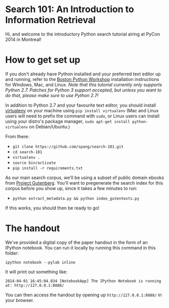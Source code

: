 Search 101: An Introduction to Information Retrieval
====================================================

Hi, and welcome to the introductory Python search tutorial airing at PyCon 2014
in Montreal!

# How to get set up

If you don't already have Python installed and your preferred text editor
up and running, refer to the [Boston Python
Workshop](https://openhatch.org/wiki/Boston_Python_Workshop_6/Friday)
installation instructions for Windows, Mac, and Linux. *Note that this
tutorial currently only supports Python 2.7. Patches for Python 3 support
accepted, but unless you want to do that, please make sure to use Python
2.7!*

In addition to Python 2.7 and your favourite text editor, you should install
[virtualenv](http://www.virtualenv.org/) on your machine using `pip install
virtualenv` (Mac and Linux users will need to prefix the command with `sudo`,
or Linux users can install using your distro's package manager, `sudo apt-get
install python-virtualenv` on Debian/Ubuntu.)

From there:

* `git clone https://github.com/spang/search-101.git`
* `cd search-101`
* `virtualenv .`
* `source bin/activate`
* `pip install -r requirements.txt`

As our main search corpus, we'll be using a subset of public domain ebooks
from [Project Gutenberg](http://www.gutenberg.org/). You'll want to
pregenerate the search index for this corpus before you show up, since it
takes a few minutes to run:

* `python extract_metadata.py && python index_gutentexts.py`

If this works, you should then be ready to go!

# The handout

We've provided a digital copy of the paper handout in the form of an IPython
notebook. You can run it locally by running this command in this folder:

    ipython notebook --pylab inline

It will print out something like:

    2014-04-01 16:45:04.834 [NotebookApp] The IPython Notebook is running at: http://127.0.0.1:8888/

You can then access the handout by opening up `http://127.0.0.1:8888/` in
your browser.
